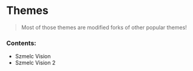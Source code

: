 # Themes
> Most of those themes are modified forks of other popular themes!

### Contents:
- Szmelc Vision
- Szmelc Vision 2
